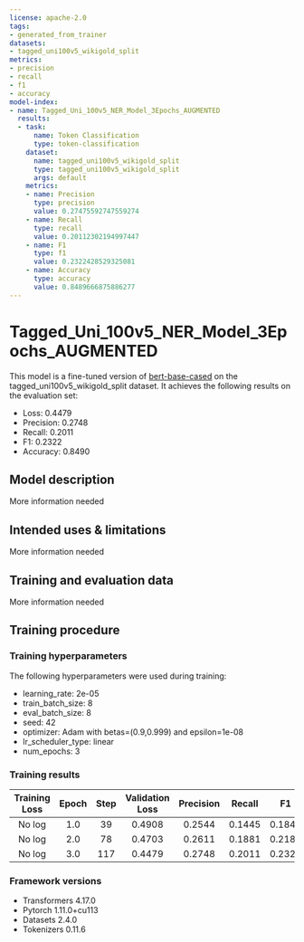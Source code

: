 ```yaml
---
license: apache-2.0
tags:
- generated_from_trainer
datasets:
- tagged_uni100v5_wikigold_split
metrics:
- precision
- recall
- f1
- accuracy
model-index:
- name: Tagged_Uni_100v5_NER_Model_3Epochs_AUGMENTED
  results:
  - task:
      name: Token Classification
      type: token-classification
    dataset:
      name: tagged_uni100v5_wikigold_split
      type: tagged_uni100v5_wikigold_split
      args: default
    metrics:
    - name: Precision
      type: precision
      value: 0.27475592747559274
    - name: Recall
      type: recall
      value: 0.20112302194997447
    - name: F1
      type: f1
      value: 0.2322428529325081
    - name: Accuracy
      type: accuracy
      value: 0.8489666875886277
---
```


<!-- This model card has been generated automatically according to the information the Trainer had access to. You
should probably proofread and complete it, then remove this comment. -->

# Tagged_Uni_100v5_NER_Model_3Epochs_AUGMENTED

This model is a fine-tuned version of [bert-base-cased](https://huggingface.co/bert-base-cased) on the tagged_uni100v5_wikigold_split dataset.
It achieves the following results on the evaluation set:
- Loss: 0.4479
- Precision: 0.2748
- Recall: 0.2011
- F1: 0.2322
- Accuracy: 0.8490

## Model description

More information needed

## Intended uses & limitations

More information needed

## Training and evaluation data

More information needed

## Training procedure

### Training hyperparameters

The following hyperparameters were used during training:
- learning_rate: 2e-05
- train_batch_size: 8
- eval_batch_size: 8
- seed: 42
- optimizer: Adam with betas=(0.9,0.999) and epsilon=1e-08
- lr_scheduler_type: linear
- num_epochs: 3

### Training results

| Training Loss | Epoch | Step | Validation Loss | Precision | Recall | F1     | Accuracy |
|:-------------:|:-----:|:----:|:---------------:|:---------:|:------:|:------:|:--------:|
| No log        | 1.0   | 39   | 0.4908          | 0.2544    | 0.1445 | 0.1843 | 0.8292   |
| No log        | 2.0   | 78   | 0.4703          | 0.2611    | 0.1881 | 0.2187 | 0.8437   |
| No log        | 3.0   | 117  | 0.4479          | 0.2748    | 0.2011 | 0.2322 | 0.8490   |


### Framework versions

- Transformers 4.17.0
- Pytorch 1.11.0+cu113
- Datasets 2.4.0
- Tokenizers 0.11.6
